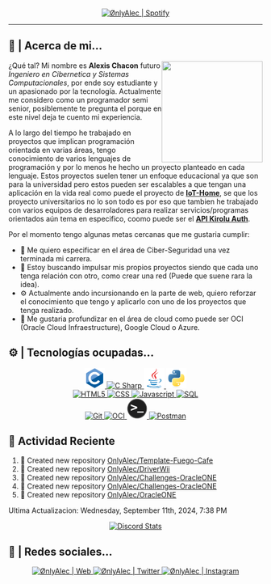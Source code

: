 <p align="center">
	<a href= https://github.com/OnlyAlec>
		<img alt="" src="https://readme-typing-svg.herokuapp.com?font=Monoton&color=1DF7DB&size=70&center=true&vCenter=true&width=500&height=100&lines=%5BOnlyAlec%5D">
	</a>
	<br/>
	<a href= https://open.spotify.com/user/12133135781>
		<img alt="ØnlyAlec | Spotify" src="https://readme-spotify-hg24563xw-onlyalec.vercel.app/api/spotify">
	</a>
</p>
		
---

## 🙌 | Acerca de mi...
<img width="200px" height="200px" src="https://images-ext-2.discordapp.net/external/xLqU959dX7Vj4R5J336CV1JLgbJ5_49329SnvgqFHGY/%3Fv%3D1/https/cdn.discordapp.com/emojis/852989677376503868.gif" align=right>


¿Qué tal? Mi nombre es **Alexis Chacon** futuro *Ingeniero en Cibernetica y Sistemas Computacionales*, por ende soy estudiante y un apasionado por la tecnología.
Actualmente me considero como un programador semi senior, posiblemente te pregunta el porque en este nivel deja te cuento mi experiencia.


A lo largo del tiempo he trabajado en proyectos que implican programación orientada en varias áreas, tengo conocimiento de varios lenguajes de programación y por lo menos he hecho un proyecto planteado en cada lenguaje.
Estos proyectos suelen tener un enfoque educacional ya que son para la universidad pero estos pueden ser escalables a que tengan una aplicación en la vida real como puede el proyecto de <a href="https://github.com/OnlyAlec/IoT-Home">**IoT-Home**</a>, se que los proyecto universitarios no lo son todo es por eso que tambien he trabajado con varios equipos de desarroladores para realizar servicios/programas orientados aún tema en especifico, coomo puede ser el <a href="https://github.com/OnlyAlec/Kirolu-BackEnd">**API Kirolu Auth**</a>.


Por el momento tengo algunas metas cercanas que me gustaria cumplir:
- 🎈 Me quiero especificar en el área de Ciber-Seguridad una vez terminada mi carrera.
- 💠 Estoy buscando impulsar mis propios proyectos siendo que cada uno tenga relación con otro, como crear una red (Puede que suene rara la idea).
- ⚙️ Actualmente ando incursionando en la parte de web, quiero reforzar el conocimiento que tengo y aplicarlo con uno de los proyectos que tenga realizado.
- 📒 Me gustaria profundizar en el área de cloud como puede ser OCI (Oracle Cloud Infraestructure), Google Cloud o Azure.

	
## ⚙ | Tecnologías ocupadas...
<p align="center">
	<a href=https://visualstudio.microsoft.com/es/vs/features/cplusplus>
		<img alt="C" width="40px" src="https://raw.githubusercontent.com/devicons/devicon/master/icons/c/c-original.svg" />
	<a>
	<a href=https://visualstudio.microsoft.com/es/vs/features/cplusplus>
		<img alt="C Sharp" width="40px" src="https://cdn.jsdelivr.net/gh/devicons/devicon@latest/icons/csharp/csharp-original.svg" />
	<a>
	<a href=https://dev.java>
		<img alt="Java" width="40px" src="https://raw.githubusercontent.com/devicons/devicon/master/icons/java/java-original.svg"/>
	<a>
	<a href=https://www.python.org/psf-landing>
		<img alt="Python" width="40px" src="https://raw.githubusercontent.com/devicons/devicon/master/icons/python/python-original.svg" />
	<a>
	<br>
	<a href=https://html.spec.whatwg.org/>
		<img alt="HTML5" width="40px" src="https://cdn.jsdelivr.net/gh/devicons/devicon@latest/icons/html5/html5-original.svg" />
	<a>
	<a href=https://developer.mozilla.org/es/docs/Web/CSS>
		<img alt="CSS" width="40px" src="https://cdn.jsdelivr.net/gh/devicons/devicon@latest/icons/css3/css3-original.svg"/>
	<a>
	<a href=https://developer.mozilla.org/es/docs/Web/JavaScript>
		<img alt="Javascript" width="40px" src="https://cdn.jsdelivr.net/gh/devicons/devicon@latest/icons/javascript/javascript-original.svg"/>
	<a>
	<a href=https://www.oracle.com/database/technologies/appdev/sql.html>
		<img alt="SQL" width="40px" src="https://cdn.jsdelivr.net/gh/devicons/devicon@latest/icons/sqldeveloper/sqldeveloper-original.svg"/>
	<a>
	<br>
	<a href=https://git-scm.com/>
		<img alt="Git" width="40px" src="https://cdn.jsdelivr.net/gh/devicons/devicon@latest/icons/git/git-original.svg"/>
	<a>
	<a href=https://www.oracle.com/mx/cloud/>
		<img alt="OCI" width="40px" src="https://cdn.jsdelivr.net/gh/devicons/devicon@latest/icons/oracle/oracle-original.svg"/>
	<a>
	<a href=#>
		<img alt="Bash" width="40px" src="https://raw.githubusercontent.com/github/explore/80688e429a7d4ef2fca1e82350fe8e3517d3494d/topics/terminal/terminal.png" />
	<a>
	<a href=https://www.postman.com>
		<img alt="Postman" width="40px" src="https://www.vectorlogo.zone/logos/getpostman/getpostman-icon.svg" />
	<a>
</p>
		
## 💎 Actividad Reciente 
<!--RECENT_ACTIVITY:start-->
1. 📔 Created new repository [OnlyAlec/Template-Fuego-Cafe](https://github.com/OnlyAlec/Template-Fuego-Cafe)
2. 📔 Created new repository [OnlyAlec/DriverWii](https://github.com/OnlyAlec/DriverWii)
3. 📔 Created new repository [OnlyAlec/Challenges-OracleONE](https://github.com/OnlyAlec/Challenges-OracleONE)
4. 📔 Created new repository [OnlyAlec/Challenges-OracleONE](https://github.com/OnlyAlec/Challenges-OracleONE)
5. 📔 Created new repository [OnlyAlec/OracleONE](https://github.com/OnlyAlec/OracleONE)
<!--RECENT_ACTIVITY:end-->

<!--RECENT_ACTIVITY:last_update-->
Ultima Actualizacion: Wednesday, September 11th, 2024, 7:38 PM
<!--RECENT_ACTIVITY:last_update_end-->

<p align="center">
	<a href=https://github.com/OnlyAlec>
		<img alt="Discord Stats" src="https://github-readme-stats.vercel.app/api/top-langs/?username=OnlyAlec&theme=tokyonight">
	</a>
</p>

## 👥 | Redes sociales...
<p align="center">
	<a href=https://thealecview.mypixieset.com>
		<img alt="ØnlyAlec | Web" width="60px" src="https://img.icons8.com/fluency/48/000000/web-design.png"/>
	</a>
	<a href=https://twitter.com/DerkerBeck>
		<img alt="ØnlyAlec | Twitter" width="60px" src="https://img.icons8.com/fluency/48/000000/twitter-squared.png"/>
	</a>
	<a href=https://www.instagram.com/alexis.chacs>
		<img alt="ØnlyAlec | Instagram" width="60px" src="https://img.icons8.com/fluency/48/000000/instagram-new.png"/>
	</a>
</p>




